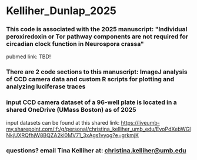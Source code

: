 # Kelliher_Dunlap_2025

### This code is associated with the 2025 manuscript: "Individual peroxiredoxin or Tor pathway components are not required for circadian clock function in Neurospora crassa" 

pubmed link: TBD!

### There are 2 code sections to this manuscript: ImageJ analysis of CCD camera data and custom R scripts for plotting and analyzing luciferase traces

### input CCD camera dataset of a 96-well plate is located in a shared OneDrive (UMass Boston) as of 2025

input datasets can be found at this shared link: https://liveumb-my.sharepoint.com/:f:/g/personal/christina_kelliher_umb_edu/EvoPdXebWGlNkjUXRQfhjW8BQZA2kl0MV71_3xAgs1vyog?e=grkmjK

### questions? email Tina Kelliher at: christina.kelliher@umb.edu
